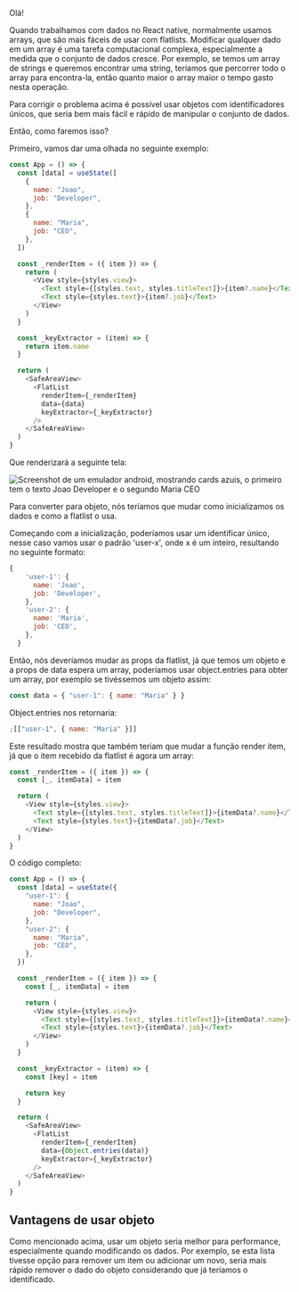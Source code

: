 Olá!

Quando trabalhamos com dados no React native, normalmente usamos arrays, que são mais fáceis de usar com flatlists. Modificar qualquer dado em um array é uma tarefa computacional complexa, especialmente a medida que o conjunto de dados cresce. Por exemplo, se temos um array de strings e queremos encontrar uma string, teríamos que percorrer todo o array para encontra-la, então quanto maior o array maior o tempo gasto nesta operação.

Para corrigir o problema acima é possível usar objetos com identificadores únicos, que seria bem mais fácil e rápido de manipular o conjunto de dados.

Então, como faremos isso?

Primeiro, vamos dar uma olhada no seguinte exemplo:

```javascript
const App = () => {
  const [data] = useState([
    {
      name: "Joao",
      job: "Developer",
    },
    {
      name: "Maria",
      job: "CEO",
    },
  ])

  const _renderItem = ({ item }) => {
    return (
      <View style={styles.view}>
        <Text style={[styles.text, styles.titleText]}>{item?.name}</Text>
        <Text style={styles.text}>{item?.job}</Text>
      </View>
    )
  }

  const _keyExtractor = (item) => {
    return item.name
  }

  return (
    <SafeAreaView>
      <FlatList
        renderItem={_renderItem}
        data={data}
        keyExtractor={_keyExtractor}
      />
    </SafeAreaView>
  )
}
```

Que renderizará a seguinte tela:

![Screenshot de um emulador android, mostrando cards azuis, o primeiro tem o texto Joao Developer e o segundo Maria CEO](https://dev-to-uploads.s3.amazonaws.com/uploads/articles/iobw3nmgn56swlbjz6xq.png)

Para converter para objeto, nós teríamos que mudar como inicializamos os dados e como a flatlist o usa.

Começando com a inicialização, poderíamos usar um identificar único, nesse caso vamos usar o padrão 'user-x', onde x é um inteiro, resultando no seguinte formato:

```javascript
{
    'user-1': {
      name: 'Joao',
      job: 'Developer',
    },
    'user-2': {
      name: 'Maria',
      job: 'CEO',
    },
  }
```

Então, nós deveríamos mudar as props da flatlist, já que temos um objeto e a props de data espera um array, poderíamos usar object.entries para obter um array, por exemplo se tivéssemos um objeto assim:

```javascript
const data = { "user-1": { name: "Maria" } }
```

Object.entries nos retornaria:

```javascript
;[["user-1", { name: "Maria" }]]
```

Este resultado mostra que também teriam que mudar a função render item, já que o item recebido da flatlist é agora um array:

```js
const _renderItem = ({ item }) => {
  const [_, itemData] = item

  return (
    <View style={styles.view}>
      <Text style={[styles.text, styles.titleText]}>{itemData?.name}</Text>
      <Text style={styles.text}>{itemData?.job}</Text>
    </View>
  )
}
```

O código completo:

```javascript
const App = () => {
  const [data] = useState({
    "user-1": {
      name: "Joao",
      job: "Developer",
    },
    "user-2": {
      name: "Maria",
      job: "CEO",
    },
  })

  const _renderItem = ({ item }) => {
    const [_, itemData] = item

    return (
      <View style={styles.view}>
        <Text style={[styles.text, styles.titleText]}>{itemData?.name}</Text>
        <Text style={styles.text}>{itemData?.job}</Text>
      </View>
    )
  }

  const _keyExtractor = (item) => {
    const [key] = item

    return key
  }

  return (
    <SafeAreaView>
      <FlatList
        renderItem={_renderItem}
        data={Object.entries(data)}
        keyExtractor={_keyExtractor}
      />
    </SafeAreaView>
  )
}
```

## Vantagens de usar objeto

Como mencionado acima, usar um objeto seria melhor para performance, especialmente quando modificando os dados. Por exemplo, se esta lista tivesse opção para remover um item ou adicionar um novo, seria mais rápido remover o dado do objeto considerando que já teríamos o identificado.
